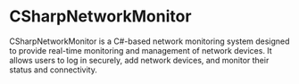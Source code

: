# CSharpNetworkMonitor
CSharpNetworkMonitor is a C#-based network monitoring system designed to provide real-time monitoring and management of network devices. It allows users to log in securely, add network devices, and monitor their status and connectivity.
